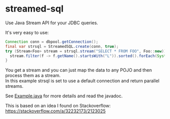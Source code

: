 # streamed-sql
Use Java Stream API for your JDBC queries.

It's very easy to use:

```JAVA
Connection conn = dbpool.getConnection();
final var strsql = StreamedSQL.create(conn, true); 
try (Stream<Foo> stream = strsql.stream("SELECT * FROM FOO", Foo::new)) {
  stream.filter(f -> f.getName().startsWith("L")).sorted().forEach(System.out::println);
}
```

You get a stream and you can just map the data to any POJO and then process them as a stream.   
In this example strsql is set to use a default connection and return parallel streams.

See [Example.java](https://github.com/claudemartin/streamed-sql/blob/master/StreamedSQL/src/ch/claude_martin/streamedsql/Example.java) for more details and read the javadoc.

This is based on an idea I found on Stackoverflow: https://stackoverflow.com/a/32232173/2123025


